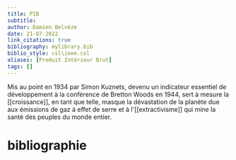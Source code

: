```yaml
---
title: PIB
subtitle:
author: Damien Belvèze
date: 21-07-2022
link_citations: true
bibliography: mylibrary.bib
biblio_style: csl\ieee.csl
aliases: [Produit Intérieur Brut]
tags: []
---
```


Mis au point en 1934 par Simon Kuznets, devenu un indicateur essentiel de développement à la conférence de Bretton Woods en 1944, sert à mesure la [[croissance]], en tant que telle, masque la dévastation de la planète due aux émissions de gaz à effet de serre et à l'[[extractivisme]] qui mine la santé des peuples du monde entier.





# bibliographie

